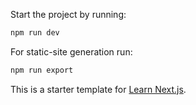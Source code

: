 
Start the project by running:

```bash
npm run dev
```

For static-site generation run:

```bash
npm run export
```

This is a starter template for [Learn Next.js](https://nextjs.org/learn).
